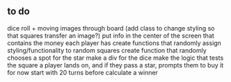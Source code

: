 ## to do
dice roll + moving images through board (add class to change styling so that squares transfer an image?)
put info in the center of the screen that contains the money each player has
create functions that randomly assign styling/functionality to random squares
create function that randomly chooses a spot for the star
make a div for the dice
make the logic that tests the square a player lands on, and if they pass a star, prompts them to buy it
for now start with 20 turns before calculate a winner